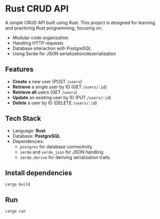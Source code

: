 # Rust CRUD API 

A simple CRUD API built using Rust. This project is designed for learning and practicing Rust programming, focusing on:
- Modular code organization
- Handling HTTP requests
- Database interaction with PostgreSQL
- Using Serde for JSON serialization/deserialization

## Features
- **Create** a new user (POST `/users`)
- **Retrieve** a single user by ID (GET `/users/:id`)
- **Retrieve all** users (GET `/users`)
- **Update** an existing user by ID (PUT `/users/:id`)
- **Delete** a user by ID (DELETE `/users/:id`)

## Tech Stack
- Language: **Rust**
- Database: **PostgreSQL**
- Dependencies:
  - `postgres` for database connectivity
  - `serde` and `serde_json` for JSON handling
  - `serde_derive` for deriving serialization traits

## Install dependencies 
    cargo build

## Run
    cargo run
